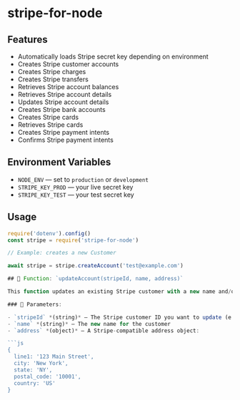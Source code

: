 # stripe-for-node


## Features

- Automatically loads Stripe secret key depending on environment
- Creates Stripe customer accounts
- Creates Stripe charges
- Creates Stripe transfers
- Retrieves Stripe account balances
- Retrieves Stripe account details
- Updates Stripe account details
- Creates Stripe bank accounts
- Creates Stripe cards
- Retrieves Stripe cards
- Creates Stripe payment intents
- Confirms Stripe payment intents

## Environment Variables

- `NODE_ENV` — set to `production` or `development`
- `STRIPE_KEY_PROD` — your live secret key
- `STRIPE_KEY_TEST` — your test secret key

## Usage

```js
require('dotenv').config()
const stripe = require('stripe-for-node')

// Example: creates a new Customer

await stripe = stripe.createAccount('test@example.com')

## 🔧 Function: `updateAccount(stripeId, name, address)`

This function updates an existing Stripe customer with a new name and/or address.

### 🧾 Parameters:

- `stripeId` *(string)* — The Stripe customer ID you want to update (e.g., `cus_P5kT4M6s8N7abc`)
- `name` *(string)* — The new name for the customer
- `address` *(object)* — A Stripe-compatible address object:

```js
{
  line1: '123 Main Street',
  city: 'New York',
  state: 'NY',
  postal_code: '10001',
  country: 'US'
}
